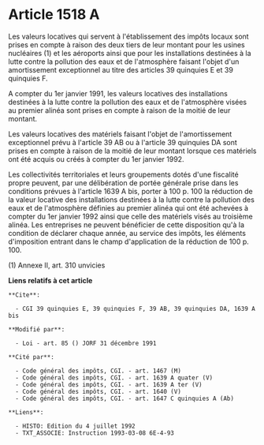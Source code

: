 # Article 1518 A

Les valeurs locatives qui servent à l'établissement des impôts locaux sont prises en compte à raison des deux tiers de leur
montant pour les usines nucléaires (1) et les aéroports ainsi que pour les installations destinées à la lutte contre la
pollution des eaux et de l'atmosphère faisant l'objet d'un amortissement exceptionnel au titre des articles 39 quinquies E et
39 quinquies F.

A compter du 1er janvier 1991, les valeurs locatives des installations destinées à la lutte contre la pollution des eaux et
de l'atmosphère visées au premier alinéa sont prises en compte à raison de la moitié de leur montant.

Les valeurs locatives des matériels faisant l'objet de l'amortissement exceptionnel prévu à l'article 39 AB ou à l'article 39
quinquies DA sont prises en compte à raison de la moitié de leur montant lorsque ces matériels ont été acquis ou créés à
compter du 1er janvier 1992.

Les collectivités territoriales et leurs groupements dotés d'une fiscalité propre peuvent, par une délibération de portée
générale prise dans les conditions prévues à l'article 1639 A bis, porter à 100 p. 100 la réduction de la valeur locative des
installations destinées à la lutte contre la pollution des eaux et de l'atmosphère définies au premier alinéa qui ont été
achevées à compter du 1er janvier 1992 ainsi que celle des matériels visés au troisième alinéa. Les entreprises ne peuvent
bénéficier de cette disposition qu'à la condition de déclarer chaque année, au service des impôts, les éléments d'imposition
entrant dans le champ d'application de la réduction de 100 p. 100.

(1) Annexe II, art. 310 unvicies

**Liens relatifs à cet article**

	**Cite**:

	  - CGI 39 quinquies E, 39 quinquies F, 39 AB, 39 quinquies DA, 1639 A bis

	**Modifié par**:

	  - Loi - art. 85 () JORF 31 décembre 1991

	**Cité par**:

	  - Code général des impôts, CGI. - art. 1467 (M)
	  - Code général des impôts, CGI. - art. 1639 A quater (V)
	  - Code général des impôts, CGI. - art. 1639 A ter (V)
	  - Code général des impôts, CGI. - art. 1640 (V)
	  - Code général des impôts, CGI. - art. 1647 C quinquies A (Ab)

	**Liens**:

	  - HISTO: Edition du 4 juillet 1992
	  - TXT_ASSOCIE: Instruction 1993-03-08 6E-4-93
